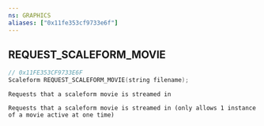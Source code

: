 ```yaml
---
ns: GRAPHICS
aliases: ["0x11fe353cf9733e6f"]
---
```

## REQUEST_SCALEFORM_MOVIE

```c
// 0x11FE353CF9733E6F
Scaleform REQUEST_SCALEFORM_MOVIE(string filename);
```

```
Requests that a scaleform movie is streamed in

Requests that a scaleform movie is streamed in (only allows 1 instance of a movie active at one time)
```
